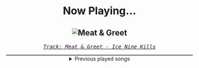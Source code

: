 <div align="center"> 
<h1>Now Playing...</h1>

![Meat & Greet](https://i.scdn.co/image/ab67616d00001e02ae2983e335064c4c631e8c12)
--
_<samp><a href="https://open.spotify.com/track/4GxFq0SoA0QOsocHvtHIvL">Track: Meat & Greet - Ice Nine Kills</a></samp>_

<div style="border: 1px #4B5054 solid"></div>
<details>
  <summary>
    Previous played songs
  </summary>
  <table>
    <thead>
      <tr>
        <th>
          Artist
        </th>
        <th>
          Song
        </th>
        <th>
          Link
        </th>
      </tr>
    </thead>
    <tbody>
      <tr><td>Ice Nine Kills</td><td>Meat & Greet</td><td><a href="https://open.spotify.com/track/4GxFq0SoA0QOsocHvtHIvL">https://open.spotify.com/track/4GxFq0SoA0QOsocHvtHIvL</a></td></tr><tr><td>Motionless In White</td><td>Werewolf</td><td><a href="https://open.spotify.com/track/1e1rQNYCZToyBDDka1Io34">https://open.spotify.com/track/1e1rQNYCZToyBDDka1Io34</a></td></tr><tr><td>Palisades</td><td>Through Hell</td><td><a href="https://open.spotify.com/track/26HE6AP6CmJDhkyGRYrSht">https://open.spotify.com/track/26HE6AP6CmJDhkyGRYrSht</a></td></tr><tr><td>Spiritbox</td><td>Angel Eyes</td><td><a href="https://open.spotify.com/track/1l2AhmjfTTmo5lxTej3XcJ">https://open.spotify.com/track/1l2AhmjfTTmo5lxTej3XcJ</a></td></tr><tr><td>Bad Omens</td><td>ARTIFICIAL SUICIDE</td><td><a href="https://open.spotify.com/track/2Qv8xJzenocwXyGlMU5PaC">https://open.spotify.com/track/2Qv8xJzenocwXyGlMU5PaC</a></td></tr><tr><td>Ice Nine Kills</td><td>Rainy Day</td><td><a href="https://open.spotify.com/track/3AkCkuC8LuRFEnvyKBQUOg">https://open.spotify.com/track/3AkCkuC8LuRFEnvyKBQUOg</a></td></tr><tr><td>Andromida</td><td>Break the Cycle (feat. Beyond Unbroken)</td><td><a href="https://open.spotify.com/track/0VRCKjYgfWPZDfpge0s9yK">https://open.spotify.com/track/0VRCKjYgfWPZDfpge0s9yK</a></td></tr><tr><td>Manafest</td><td>Back of a Church</td><td><a href="https://open.spotify.com/track/5Cc5E0tHBKBkJMT5wvsfbO">https://open.spotify.com/track/5Cc5E0tHBKBkJMT5wvsfbO</a></td></tr><tr><td>Atreyu</td><td>The Beautiful Dark of Life</td><td><a href="https://open.spotify.com/track/6A3UXnzzTP6KwGl9uArrLU">https://open.spotify.com/track/6A3UXnzzTP6KwGl9uArrLU</a></td></tr><tr><td>Jonathan Young</td><td>Northwest Passage</td><td><a href="https://open.spotify.com/track/0Y19m4wyi4BW7g24gbfXMb">https://open.spotify.com/track/0Y19m4wyi4BW7g24gbfXMb</a></td></tr><tr><td>Banks Arcade</td><td>Change</td><td><a href="https://open.spotify.com/track/5gvj84K9v6jau22MtN0k9m">https://open.spotify.com/track/5gvj84K9v6jau22MtN0k9m</a></td></tr><tr><td>Set It Off</td><td>Parasite</td><td><a href="https://open.spotify.com/track/47yul4OvMZctnAVjrEJ1YC">https://open.spotify.com/track/47yul4OvMZctnAVjrEJ1YC</a></td></tr><tr><td>Anbu Monastir</td><td>Pain - Shinra Tensei</td><td><a href="https://open.spotify.com/track/4jeNm2RjOM3YiyGq0sstR7">https://open.spotify.com/track/4jeNm2RjOM3YiyGq0sstR7</a></td></tr><tr><td>Set It Off</td><td>Parasite</td><td><a href="https://open.spotify.com/track/47yul4OvMZctnAVjrEJ1YC">https://open.spotify.com/track/47yul4OvMZctnAVjrEJ1YC</a></td></tr><tr><td>Rain City Drive</td><td>Frozen - Reimagined</td><td><a href="https://open.spotify.com/track/3iIhPjC6lJlzEs4whmeBuD">https://open.spotify.com/track/3iIhPjC6lJlzEs4whmeBuD</a></td></tr><tr><td>Scandroid</td><td>Waste My Time - FreqGen Remix</td><td><a href="https://open.spotify.com/track/0u3AbiMK4bygsvnGccM5gk">https://open.spotify.com/track/0u3AbiMK4bygsvnGccM5gk</a></td></tr><tr><td>Set It Off</td><td>Parasite</td><td><a href="https://open.spotify.com/track/47yul4OvMZctnAVjrEJ1YC">https://open.spotify.com/track/47yul4OvMZctnAVjrEJ1YC</a></td></tr><tr><td>Ben Hicks</td><td>Hwei, the Visionary</td><td><a href="https://open.spotify.com/track/2D4duiQsK4GJ6b6sl1TC7t">https://open.spotify.com/track/2D4duiQsK4GJ6b6sl1TC7t</a></td></tr><tr><td>Atreyu</td><td>The Beautiful Dark of Life</td><td><a href="https://open.spotify.com/track/6A3UXnzzTP6KwGl9uArrLU">https://open.spotify.com/track/6A3UXnzzTP6KwGl9uArrLU</a></td></tr><tr><td>BOI WHAT</td><td>Neon Tide</td><td><a href="https://open.spotify.com/track/1GgWVPFbgoDKoaB7gFayDI">https://open.spotify.com/track/1GgWVPFbgoDKoaB7gFayDI</a></td></tr>
    </tbody>
  </table>
</details>

</div>
